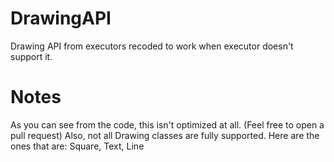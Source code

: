 # DrawingAPI
Drawing API from executors recoded to work when executor doesn't support it.

# Notes
As you can see from the code, this isn't optimized at all. (Feel free to open a pull request)
Also, not all Drawing classes are fully supported. Here are the ones that are: Square, Text, Line

